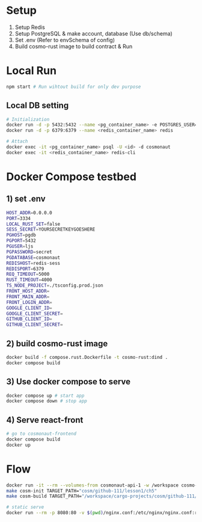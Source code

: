 # Setup
1. Setup Redis
2. Setup PostgreSQL & make account, database (Use db/schema)
3. Set .env (Refer to envSchema of config)
4. Build cosmo-rust image to build contract & Run

# Local Run

```bash
npm start # Run wihtout build for only dev purpose
```
## Local DB setting
```sh
# Initialization
docker run -d -p 5432:5432 --name <pg_container_name> -e POSTGRES_USER=<id> -e POSTGRES_PASSWORD=<pw> postgres
docker run -d -p 6379:6379 --name <redis_container_name> redis

# Attach
docker exec -it <pg_container_name> psql -U <id> -d cosmonaut
docker exec -it <redis_container_name> redis-cli
```

# Docker Compose testbed
## 1) set .env
```sh
HOST_ADDR=0.0.0.0
PORT=3334
LOCAL_RUST_SET=false
SESS_SECRET=YOURSECRETKEYGOESHERE
PGHOST=pgdb
PGPORT=5432
PGUSER=ljs
PGPASSWORD=secret
PGDATABASE=cosmonaut
REDISHOST=redis-sess
REDISPORT=6379
REQ_TIMEOUT=5000
RUST_TIMEOUT=4000
TS_NODE_PROJECT=./tsconfig.prod.json
FRONT_HOST_ADDR=
FRONT_MAIN_ADDR=
FRONT_LOGIN_ADDR=
GOOGLE_CLIENT_ID=
GOOGLE_CLIENT_SECRET=
GITHUB_CLIENT_ID=
GITHUB_CLIENT_SECRET=
```
## 2) build cosmo-rust image
```sh
docker build -f compose.rust.Dockerfile -t cosmo-rust:dind .
docker compose build
```

## 3) Use docker compose to serve
```sh
docker compose up # start app
docker compose down # stop app
```

## 4) Serve react-front
```sh
# go to cosmonaut-frontend
docker compose build
docker up
```

# Flow
```sh
docker run -it --rm --volumes-from cosmonaut-api-1 -w /workspace cosmo-rust:dind bash
make cosm-init TARGET_PATH="cosm/github-111/lesson1/ch5"
make cosm-build TARGET_PATH="/workspace/cargo-projects/cosm/github-111/lesson1/ch5"

# static serve
docker run --rm -p 8080:80 -v $(pwd)/nginx.conf:/etc/nginx/nginx.conf:ro cosmo-nginx
```